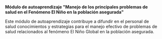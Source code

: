 **Módulo de autoaprendizaje "Manejo de los principales problemas de salud en el Fenómeno El Niño en la población asegurada"**

Este módulo de autoaprendizaje contribuye a difundir en el personal de salud conocimientos y estrategias para el manejo efectivo de problemas de salud relacionados al fenómeno El Niño Global en la población asegurada. 
